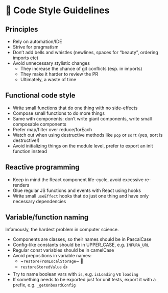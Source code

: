 # 💝 Code Style Guidelines

## Principles

- Rely on automation/IDE
- Strive for pragmatism
- Don’t add bells and whistles (newlines, spaces for “beauty”, ordering imports etc)
- Avoid unnecessary stylistic changes
    - They increase the chance of git conflicts (esp. in imports)
    - They make it harder to review the PR
    - Ultimately, a waste of time

## Functional code style

- Write small functions that do one thing with no side-effects
- Compose small functions to do more things
- Same with components: don’t write giant components, write small composable components
- Prefer map/filter over reduce/forEach
- Watch out when using destructive methods like `pop` or `sort` (yes, sort is destructive!)
- Avoid initializing things on the module level, prefer to export an init function instead

## Reactive programming

- Keep in mind the React component life-cycle, avoid excessive re-renders
- Glue regular JS functions and events with React using hooks
- Write small `useEffect` hooks that do just one thing and have only necessary dependencies

## Variable/function naming

Infamously, the hardest problem in computer science.

- Components are classes, so their names should be in PascalCase
- Config-like constants should be in UPPER_CASE, e.g. `INFURA_URL`
- Regular const variables should be in camelCase
- Avoid prepositions in variable names:
    - ~`restoreFromLocalStorage`~ 🙅
    - `restoreStoredValue` 👍
- Try to name boolean vars with `is`, e.g. `isLoading` vs `loading`
- If something needs to be exported just for unit tests, export it with a `_` prefix, e.g. `_getOnboardConfig`
